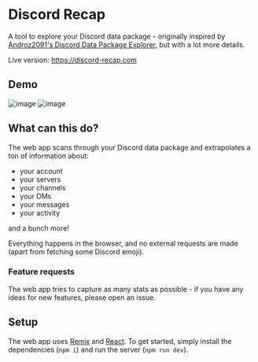 # Discord Recap

A tool to explore your Discord data package - originally inspired by [Androz2091's Discord Data Package Explorer](https://ddpe.androz2091.fr/), but with a lot more details.

Live version: https://discord-recap.com

## Demo

![image](https://user-images.githubusercontent.com/17618532/148423923-a0dbd358-54d9-4e4c-a5ee-8a3f55622f9b.png)
![image](https://user-images.githubusercontent.com/17618532/148423958-d45c3da9-3415-493f-8b29-8a9c66547f66.png)

## What can this do?

The web app scans through your Discord data package and extrapolates a ton of information about:

- your account
- your servers
- your channels
- your DMs
- your messages
- your activity

and a bunch more!

Everything happens in the browser, and no external requests are made (apart from fetching some Discord emoji).

### Feature requests

The web app tries to capture as many stats as possible - if you have any ideas for new features, please open an issue.

## Setup

The web app uses [Remix](https://remix.run) and [React](https://reactjs.org).
To get started, simply install the dependencies (`npm i`) and run the server (`npm run dev`).
